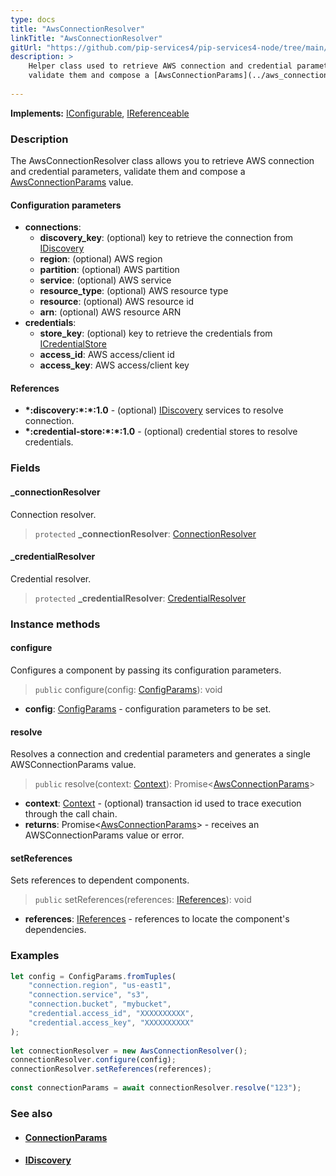 ```yaml
---
type: docs
title: "AwsConnectionResolver"
linkTitle: "AwsConnectionResolver"
gitUrl: "https://github.com/pip-services4/pip-services4-node/tree/main/pip-services4-aws-node"
description: >
    Helper class used to retrieve AWS connection and credential parameters,
    validate them and compose a [AwsConnectionParams](../aws_connection_params) value.
 
---
```


**Implements:** [IConfigurable](../../../components/config/iconfigurable), [IReferenceable](../../../components/refer/ireferenceable)

### Description

The AwsConnectionResolver class allows you to retrieve AWS connection and credential parameters, validate them and compose a [AwsConnectionParams](../aws_connection_params) value.


#### Configuration parameters

- **connections**:                   
    - **discovery_key**: (optional) key to retrieve the connection from [IDiscovery](../../../config/connect/idiscovery)
    - **region**: (optional) AWS region
    - **partition**: (optional) AWS partition
    - **service**: (optional) AWS service
    - **resource_type**: (optional) AWS resource type
    - **resource**: (optional) AWS resource id
    - **arn**: (optional) AWS resource ARN
- **credentials**:    
    - **store_key**: (optional) key to retrieve the credentials from [ICredentialStore](../../../config/auth/icredential_store)
    - **access_id**: AWS access/client id
    - **access_key**: AWS access/client key

#### References
- **\*:discovery:\*:\*:1.0** - (optional) [IDiscovery](../../../config/connect/idiscovery) services to resolve connection.
- **\*:credential-store:\*:\*:1.0** - (optional) credential stores to resolve credentials.

### Fields

<span class="hide-title-link">

#### _connectionResolver
Connection resolver.
> `protected` **_connectionResolver**: [ConnectionResolver](../../../config/connect/connection_resolver)

#### _credentialResolver
Credential resolver.
> `protected` **_credentialResolver**: [CredentialResolver](../../../config/auth/credential_resolver)

</span>

### Instance methods

#### configure
Configures a component by passing its configuration parameters.

> `public` configure(config: [ConfigParams](../../../components/config/config_params)): void

- **config**: [ConfigParams](../../../components/config/config_params) - configuration parameters to be set.

#### resolve
Resolves a connection and credential parameters and generates a single
AWSConnectionParams value.

> `public` resolve(context: [Context](../../../components/context/context)): Promise<[AwsConnectionParams](../aws_connection_params)>

- **context**: [Context](../../../components/context/context) - (optional) transaction id used to trace execution through the call chain. 
- **returns**: Promise<[AwsConnectionParams](../aws_connection_params)> - receives an AWSConnectionParams value or error.

#### setReferences
Sets references to dependent components.

> `public` setReferences(references: [IReferences](../../../components/refer/ireferences)): void

- **references**: [IReferences](../../../components/refer/ireferences) - references to locate the component's dependencies.



### Examples

```typescript
let config = ConfigParams.fromTuples(
    "connection.region", "us-east1",
    "connection.service", "s3",
    "connection.bucket", "mybucket",
    "credential.access_id", "XXXXXXXXXX",
    "credential.access_key", "XXXXXXXXXX"
);
     
let connectionResolver = new AwsConnectionResolver();
connectionResolver.configure(config);
connectionResolver.setReferences(references);
    
const connectionParams = await connectionResolver.resolve("123");
```

### See also
- #### [ConnectionParams](../../../components/connect/connection_params)
- #### [IDiscovery](../../../components/connect/idiscovery)
